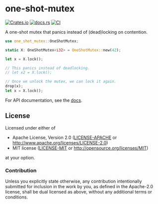 # one-shot-mutex

[![Crates.io](https://img.shields.io/crates/v/one-shot-mutex)](https://crates.io/crates/one-shot-mutex)
[![docs.rs](https://img.shields.io/docsrs/one-shot-mutex)](https://docs.rs/one-shot-mutex)
[![CI](https://github.com/mkroening/one-shot-mutex/actions/workflows/ci.yml/badge.svg)](https://github.com/mkroening/one-shot-mutex/actions/workflows/ci.yml)

A one-shot mutex that panics instead of (dead)locking on contention.

```rust
use one_shot_mutex::OneShotMutex;

static X: OneShotMutex<i32> = OneShotMutex::new(42);

let x = X.lock();

// This panics instead of deadlocking.
// let x2 = X.lock();

// Once we unlock the mutex, we can lock it again.
drop(x);
let x = X.lock();
```

For API documentation, see the [docs].

[docs]: https://docs.rs/one-shot-mutex

## License

Licensed under either of

 * Apache License, Version 2.0
   ([LICENSE-APACHE](LICENSE-APACHE) or http://www.apache.org/licenses/LICENSE-2.0)
 * MIT license
   ([LICENSE-MIT](LICENSE-MIT) or http://opensource.org/licenses/MIT)

at your option.

### Contribution

Unless you explicitly state otherwise, any contribution intentionally submitted
for inclusion in the work by you, as defined in the Apache-2.0 license, shall be
dual licensed as above, without any additional terms or conditions.

